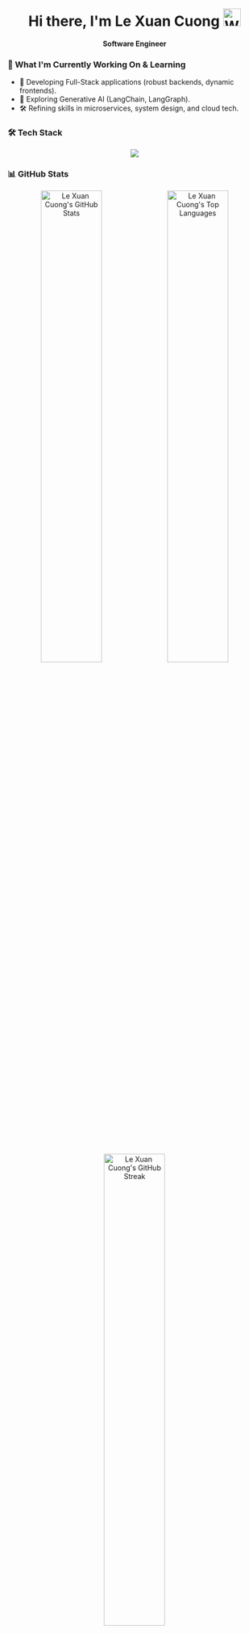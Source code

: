 <h1 align="center">Hi there, I'm Le Xuan Cuong <img src="https://media.giphy.com/media/hvRJCLFzcasrR4ia7z/giphy.gif" width="35px" alt="Waving hand"></h1>

<p align="center">
  <strong>Software Engineer</strong>
</p>

### 🚀 What I'm Currently Working On & Learning
- 🔭 Developing Full-Stack applications (robust backends, dynamic frontends).
- 🌱 Exploring Generative AI (LangChain, LangGraph).
- 🛠️ Refining skills in microservices, system design, and cloud tech.

### 🛠️ Tech Stack
<p align="center">
  <a href="https://skillicons.dev">
    <img src="https://skillicons.dev/icons?i=cs,dotnet,go,js,ts,python,java,react,angular,express,fastapi,nextjs,nodejs,mysql,postgres,redis,docker,rabbitmq,cpp,html,css&perline=14" />
  </a>
</p>

### 📊 GitHub Stats

<p align="center">
  <img src="https://github-readme-stats.vercel.app/api?username=cuonglexuan203&show_icons=true&theme=tokyonight&include_all_commits=true&count_private=true&hide_border=true" alt="Le Xuan Cuong's GitHub Stats" width="49%"/>
  <img src="https://github-readme-stats.vercel.app/api/top-langs/?username=cuonglexuan203&layout=compact&theme=tokyonight&hide_border=true&langs_count=8" alt="Le Xuan Cuong's Top Languages" width="49%"/>
  <br>
  <img src="https://github-readme-streak-stats.herokuapp.com/?user=cuonglexuan203&theme=tokyonight&hide_border=true" alt="Le Xuan Cuong's GitHub Streak" width="49%"/>
</p>

### 📫 How to Reach Me

<p align="center">
  <a href="https://github.com/cuonglexuan203" target="_blank">
    <img src="https://img.shields.io/badge/GitHub-181717?style=for-the-badge&logo=github&logoColor=white" alt="GitHub"/>
  </a>&nbsp;
  <a href="https://linkedin.com/in/cuongle203" target="_blank">
    <img src="https://img.shields.io/badge/LinkedIn-0A66C2?style=for-the-badge&logo=linkedin&logoColor=white" alt="LinkedIn"/>
  </a>&nbsp;
  <a href="mailto:cuonglexuan203@gmail.com" target="_blank">
    <img src="https://img.shields.io/badge/Gmail-D14836?style=for-the-badge&logo=gmail&logoColor=white" alt="Gmail"/>
  </a>
</p>
